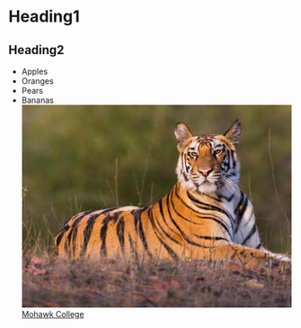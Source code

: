 # Heading1
## Heading2
- Apples
- Oranges
- Pears
- Bananas
![Tiger](tiger.jpg)
[Mohawk College](https://www.mohawkcollege.ca)
